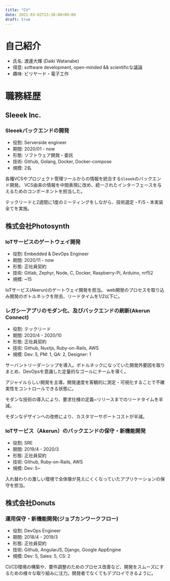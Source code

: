 ```yaml
---
title: "CV"
date: 2021-03-02T23:38:08+09:00
draft: true
---
```


# 自己紹介
- 氏名: 渡邊大輝 (Daiki Watanabe)
- 得意: software development, open-minded && scientificな議論
- 趣味: ビリヤード・電子工作

# 職務経歴

## Sleeek Inc.
### Sleeekバックエンドの開発
- 役割: Serverside engineer
- 期間: 2020/01 - now
- 形態: ソフトウェア開発・委託
- 技術: Github, Golang, Docker, Docker-compose
- 規模: 2名

各種VCSやプロジェクト管理ツールからの情報を統合する`Sleeek`のバックエンド開発。
VCS由来の情報を中間表現に改め、統一されたインターフェースを与えるためのコンポーネントを担当した。

テックリードと2週間に1度のミーティングをしながら、技術選定・F/S・本実装全てを実施。

## 株式会社Photosynth
### IoTサービスのゲートウェイ開発
- 役割: Embedded & DevOps Engineer
- 期間: 2020/11 - now
- 形態: 正社員契約
- 技術: Gitlab, Zephyr, Node, C, Docker, Raspberry-Pi, Arduino, nrf52
- 規模: ~15

IoTサービス(Akerun)のゲートウェイ開発を担当。
web開発のプロセスを取り込み開発のボトルネックを除去、リードタイムを1/2以下に。

### レガシーアプリのモダン化、及びバックエンドの刷新(Akerun Connect)
- 役割: テックリード
- 期間: 2020/4 - 2020/10
- 形態: 正社員契約
- 技術: Github, Nuxtjs, Ruby-on-Rails, AWS
- 規模: Dev: 5, PM: 1, QA: 2, Designer: 1

サーバントリーダーシップを導入。ボトルネックになっていた開発外要因を取りまとめ、DevOpsを意識した定量的なゴールにチームを導く。

アジャイルらしい開発を主導。開発速度を客観的に測定・可視化することで不確実性をコントロールできる状態に。

モダンな技術の導入により、要求仕様の定義~リリースまでのリードタイムを半減。

モダンなデザインへの改修により、カスタマーサポートコストが半減。

### IoTサービス（Akerun）のバックエンドの保守・新機能開発
- 役割: SRE
- 期間: 2019/4 - 2020/3
- 形態: 正社員契約
- 技術: Github, Ruby-on-Rails, AWS
- 規模: Dev: 5~

入れ替わりの激しい環境で全体像が見えにくくなっていたアプリケーションの保守を担当。


## 株式会社Donuts
### 運用保守・新機能開発(ジョブカンワークフロー)
- 役割: DevOps Engineer
- 期間: 2018/4 - 2019/3
- 形態: 正社員契約
- 技術: Github, AngularJS, Django, Google AppEngine
- 規模: Dev: 5, Sales: 5, CS: 2

CI/CD環境の構築や、要件調整のためのプロセス改善など、開発をスムーズにするための様々な取り組みに注力。開発者でなくてもデプロイできるように。

